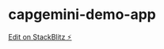 # capgemini-demo-app

[Edit on StackBlitz ⚡️](https://stackblitz.com/edit/angular12-bootstrap-gusds2)